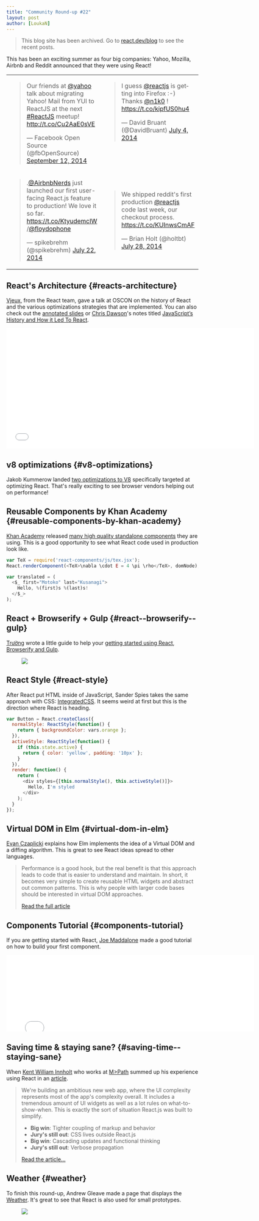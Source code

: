 ```yaml
---
title: "Community Round-up #22"
layout: post
author: [LoukaN]
---
```


<div class="scary">

> This blog site has been archived. Go to [react.dev/blog](https://react.dev/blog) to see the recent posts.

</div>

This has been an exciting summer as four big companies: Yahoo, Mozilla, Airbnb and Reddit announced that they were using React!

<table><tr><td>
<blockquote width="300" class="twitter-tweet" data-cards="hidden" lang="en"><p>Our friends at <a href="https://twitter.com/Yahoo">@yahoo</a> talk about migrating Yahoo! Mail from YUI to ReactJS at the next <a href="https://twitter.com/hashtag/ReactJS?src=hash">#ReactJS</a> meetup! <a href="http://t.co/Cu2AaE0sVE">http://t.co/Cu2AaE0sVE</a></p>&mdash; Facebook Open Source (@fbOpenSource) <a href="https://twitter.com/fbOpenSource/status/510258065900572672">September 12, 2014</a></blockquote>
</td><td valign="top">
<blockquote width="300" class="twitter-tweet" lang="en"><p>I guess <a href="https://twitter.com/reactjs">@reactjs</a> is getting into Firefox :-) Thanks <a href="https://twitter.com/n1k0">@n1k0</a> ! <a href="https://t.co/kipfUS0hu4">https://t.co/kipfUS0hu4</a></p>&mdash; David Bruant (@DavidBruant) <a href="https://twitter.com/DavidBruant/status/484956929933213696">July 4, 2014</a></blockquote>
</td></tr><tr><td>
<blockquote width="300" class="twitter-tweet" lang="en"><p>.<a href="https://twitter.com/AirbnbNerds">@AirbnbNerds</a> just launched our first user-facing React.js feature to production! We love it so far. <a href="https://t.co/KtyudemcIW">https://t.co/KtyudemcIW</a> /<a href="https://twitter.com/floydophone">@floydophone</a></p>&mdash; spikebrehm (@spikebrehm) <a href="https://twitter.com/spikebrehm/statuses/491645223643013121">July 22, 2014</a></blockquote>
</td><td>
<blockquote width="300" class="twitter-tweet" lang="en"><p>We shipped reddit&#39;s first production <a href="https://twitter.com/reactjs">@reactjs</a> code last week, our checkout process.&#10;&#10;<a href="https://t.co/KUInwsCmAF">https://t.co/KUInwsCmAF</a></p>&mdash; Brian Holt (@holtbt) <a href="https://twitter.com/holtbt/statuses/493852312604254208">July 28, 2014</a></blockquote>
</td></tr></table>

## React's Architecture {#reacts-architecture}

[Vjeux](http://blog.vjeux.com/), from the React team, gave a talk at OSCON on the history of React and the various optimizations strategies that are implemented. You can also check out the [annotated slides](https://speakerdeck.com/vjeux/oscon-react-architecture) or [Chris Dawson](http://thenewstack.io/author/chrisdawson/)'s notes titled [JavaScript’s History and How it Led To React](http://thenewstack.io/javascripts-history-and-how-it-led-to-reactjs/).

<iframe width="650" height="315" src="//www.youtube-nocookie.com/embed/eCf5CquV_Bw" frameborder="0" allowfullscreen></iframe>


## v8 optimizations {#v8-optimizations}

Jakob Kummerow landed [two optimizations to V8](http://www.chromium.org/developers/speed-hall-of-fame#TOC-2014-06-18) specifically targeted at optimizing React. That's really exciting to see browser vendors helping out on performance!


## Reusable Components by Khan Academy {#reusable-components-by-khan-academy}

[Khan Academy](https://www.khanacademy.org/) released [many high quality standalone components](https://khan.github.io/react-components/) they are using. This is a good opportunity to see what React code used in production look like.

```javascript
var TeX = require('react-components/js/tex.jsx');
React.renderComponent(<TeX>\nabla \cdot E = 4 \pi \rho</TeX>, domNode);

var translated = (
  <$_ first="Motoko" last="Kusanagi">
    Hello, %(first)s %(last)s!
  </$_>
);
```


## React + Browserify + Gulp {#react--browserify--gulp}

[Trường](http://truongtx.me/) wrote a little guide to help your [getting started using React, Browserify and Gulp](http://truongtx.me/2014/07/18/using-reactjs-with-browserify-and-gulp/).

<figure><a href="http://truongtx.me/2014/07/18/using-reactjs-with-browserify-and-gulp/"><img src="../images/blog/react-browserify-gulp.jpg" /></a></figure>


## React Style {#react-style}

After React put HTML inside of JavaScript, Sander Spies takes the same approach with CSS: [IntegratedCSS](https://github.com/SanderSpies/react-style). It seems weird at first but this is the direction where React is heading.

```javascript
var Button = React.createClass({
  normalStyle: ReactStyle(function() {
    return { backgroundColor: vars.orange };
  }),
  activeStyle: ReactStyle(function() {
    if (this.state.active) {
      return { color: 'yellow', padding: '10px' };
    }
  }),
  render: function() {
    return (
      <div styles={[this.normalStyle(), this.activeStyle()]}>
        Hello, I'm styled
      </div>
    );
  }
});
```


## Virtual DOM in Elm {#virtual-dom-in-elm}

[Evan Czaplicki](http://evan.czaplicki.us) explains how Elm implements the idea of a Virtual DOM and a diffing algorithm. This is great to see React ideas spread to other languages.

> Performance is a good hook, but the real benefit is that this approach leads to code that is easier to understand and maintain. In short, it becomes very simple to create reusable HTML widgets and abstract out common patterns. This is why people with larger code bases should be interested in virtual DOM approaches.
>
> [Read the full article](http://elm-lang.org/blog/Blazing-Fast-Html.elm)


## Components Tutorial {#components-tutorial}

If you are getting started with React, [Joe Maddalone](http://www.joemaddalone.com/) made a good tutorial on how to build your first component.

<iframe width="650" height="200" src="//www.youtube-nocookie.com/embed/rFvZydtmsxM" frameborder="0" allowfullscreen></iframe>


## Saving time & staying sane? {#saving-time--staying-sane}

When [Kent William Innholt](http://http://kentwilliam.com/) who works at [M>Path](http://mpath.com/) summed up his experience using React in an [article](http://kentwilliam.com/articles/saving-time-staying-sane-pros-cons-of-react-js).

> We're building an ambitious new web app, where the UI complexity represents most of the app's complexity overall. It includes a tremendous amount of UI widgets as well as a lot rules on what-to-show-when. This is exactly the sort of situation React.js was built to simplify.
>
> - **Big win**: Tighter coupling of markup and behavior
> - **Jury's still out**: CSS lives outside React.js
> - **Big win**: Cascading updates and functional thinking
> - **Jury's still out**: Verbose propagation
>
> [Read the article...](http://kentwilliam.com/articles/saving-time-staying-sane-pros-cons-of-react-js)


## Weather {#weather}

To finish this round-up, Andrew Gleave made a page that displays the [Weather](https://github.com/andrewgleave/react-weather). It's great to see that React is also used for small prototypes.


<figure><a href="https://github.com/andrewgleave/react-weather"><img src="../images/blog/weather.png" /></a></figure>
